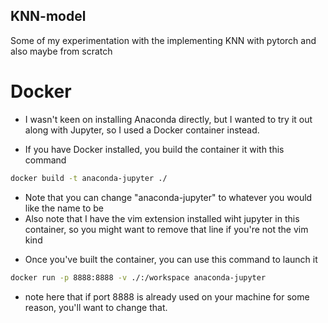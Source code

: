 ## KNN-model
Some of my experimentation with the implementing KNN with pytorch and also maybe from scratch

# Docker
- I wasn't keen on installing Anaconda directly, but I wanted to try it out along
with Jupyter, so I used a Docker container instead.

- If you have Docker installed, you build the container it with this command
``` sh
docker build -t anaconda-jupyter ./
```
* Note that you can change "anaconda-jupyter" to whatever you would like the name to be
* Also note that I have the vim extension installed wiht jupyter in this container,
so you might want to remove that line if you're not the vim kind

- Once you've built the container, you can use this command to launch it 

``` sh
docker run -p 8888:8888 -v ./:/workspace anaconda-jupyter
```
* note here that if port 8888 is already used on your machine for some reason,
you'll want to change that.
